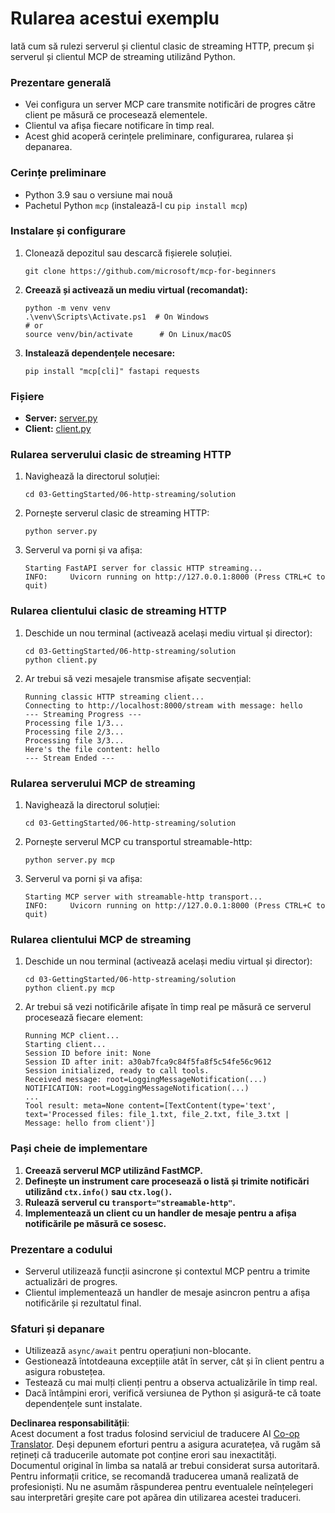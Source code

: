 <!--
CO_OP_TRANSLATOR_METADATA:
{
  "original_hash": "67ecbca6a060477ded3e13ddbeba64f7",
  "translation_date": "2025-08-19T16:37:28+00:00",
  "source_file": "03-GettingStarted/06-http-streaming/solution/python/README.md",
  "language_code": "ro"
}
-->
# Rularea acestui exemplu

Iată cum să rulezi serverul și clientul clasic de streaming HTTP, precum și serverul și clientul MCP de streaming utilizând Python.

### Prezentare generală

- Vei configura un server MCP care transmite notificări de progres către client pe măsură ce procesează elementele.
- Clientul va afișa fiecare notificare în timp real.
- Acest ghid acoperă cerințele preliminare, configurarea, rularea și depanarea.

### Cerințe preliminare

- Python 3.9 sau o versiune mai nouă
- Pachetul Python `mcp` (instalează-l cu `pip install mcp`)

### Instalare și configurare

1. Clonează depozitul sau descarcă fișierele soluției.

   ```pwsh
   git clone https://github.com/microsoft/mcp-for-beginners
   ```

1. **Creează și activează un mediu virtual (recomandat):**

   ```pwsh
   python -m venv venv
   .\venv\Scripts\Activate.ps1  # On Windows
   # or
   source venv/bin/activate      # On Linux/macOS
   ```

1. **Instalează dependențele necesare:**

   ```pwsh
   pip install "mcp[cli]" fastapi requests
   ```

### Fișiere

- **Server:** [server.py](../../../../../../03-GettingStarted/06-http-streaming/solution/python/server.py)
- **Client:** [client.py](../../../../../../03-GettingStarted/06-http-streaming/solution/python/client.py)

### Rularea serverului clasic de streaming HTTP

1. Navighează la directorul soluției:

   ```pwsh
   cd 03-GettingStarted/06-http-streaming/solution
   ```

2. Pornește serverul clasic de streaming HTTP:

   ```pwsh
   python server.py
   ```

3. Serverul va porni și va afișa:

   ```
   Starting FastAPI server for classic HTTP streaming...
   INFO:     Uvicorn running on http://127.0.0.1:8000 (Press CTRL+C to quit)
   ```

### Rularea clientului clasic de streaming HTTP

1. Deschide un nou terminal (activează același mediu virtual și director):

   ```pwsh
   cd 03-GettingStarted/06-http-streaming/solution
   python client.py
   ```

2. Ar trebui să vezi mesajele transmise afișate secvențial:

   ```text
   Running classic HTTP streaming client...
   Connecting to http://localhost:8000/stream with message: hello
   --- Streaming Progress ---
   Processing file 1/3...
   Processing file 2/3...
   Processing file 3/3...
   Here's the file content: hello
   --- Stream Ended ---
   ```

### Rularea serverului MCP de streaming

1. Navighează la directorul soluției:
   ```pwsh
   cd 03-GettingStarted/06-http-streaming/solution
   ```
2. Pornește serverul MCP cu transportul streamable-http:
   ```pwsh
   python server.py mcp
   ```
3. Serverul va porni și va afișa:
   ```
   Starting MCP server with streamable-http transport...
   INFO:     Uvicorn running on http://127.0.0.1:8000 (Press CTRL+C to quit)
   ```

### Rularea clientului MCP de streaming

1. Deschide un nou terminal (activează același mediu virtual și director):
   ```pwsh
   cd 03-GettingStarted/06-http-streaming/solution
   python client.py mcp
   ```
2. Ar trebui să vezi notificările afișate în timp real pe măsură ce serverul procesează fiecare element:
   ```
   Running MCP client...
   Starting client...
   Session ID before init: None
   Session ID after init: a30ab7fca9c84f5fa8f5c54fe56c9612
   Session initialized, ready to call tools.
   Received message: root=LoggingMessageNotification(...)
   NOTIFICATION: root=LoggingMessageNotification(...)
   ...
   Tool result: meta=None content=[TextContent(type='text', text='Processed files: file_1.txt, file_2.txt, file_3.txt | Message: hello from client')]
   ```

### Pași cheie de implementare

1. **Creează serverul MCP utilizând FastMCP.**
2. **Definește un instrument care procesează o listă și trimite notificări utilizând `ctx.info()` sau `ctx.log()`.**
3. **Rulează serverul cu `transport="streamable-http"`.**
4. **Implementează un client cu un handler de mesaje pentru a afișa notificările pe măsură ce sosesc.**

### Prezentare a codului
- Serverul utilizează funcții asincrone și contextul MCP pentru a trimite actualizări de progres.
- Clientul implementează un handler de mesaje asincron pentru a afișa notificările și rezultatul final.

### Sfaturi și depanare

- Utilizează `async/await` pentru operațiuni non-blocante.
- Gestionează întotdeauna excepțiile atât în server, cât și în client pentru a asigura robustețea.
- Testează cu mai mulți clienți pentru a observa actualizările în timp real.
- Dacă întâmpini erori, verifică versiunea de Python și asigură-te că toate dependențele sunt instalate.

**Declinarea responsabilității**:  
Acest document a fost tradus folosind serviciul de traducere AI [Co-op Translator](https://github.com/Azure/co-op-translator). Deși depunem eforturi pentru a asigura acuratețea, vă rugăm să rețineți că traducerile automate pot conține erori sau inexactități. Documentul original în limba sa natală ar trebui considerat sursa autoritară. Pentru informații critice, se recomandă traducerea umană realizată de profesioniști. Nu ne asumăm răspunderea pentru eventualele neînțelegeri sau interpretări greșite care pot apărea din utilizarea acestei traduceri.
